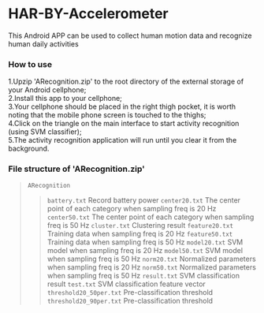 # HAR-BY-Accelerometer
This Android APP can be used to collect human motion data and recognize human daily activities

### How to use
1.Upzip 'ARecognition.zip' to the root directory of the external storage of your Android cellphone;<br/>
2.Install this app to your cellphone;<br/>
3.Your cellphone should be placed in the right thigh pocket, it is worth noting that the mobile phone screen is touched to the thighs;<br/>
4.Click on the triangle on the main interface to start activity recognition (using SVM classifier);<br/>
5.The activity recognition application will run until you clear it from the background.<br/>

### File structure of 'ARecognition.zip'
>`ARecognition`
>>`battery.txt` Record battery power
>>`center20.txt` The center point of each category when sampling freq is 20 Hz
>>`center50.txt` The center point of each category when sampling freq is 50 Hz
>>`cluster.txt` Clustering result
>>`feature20.txt` Training data when sampling freq is 20 Hz
>>`feature50.txt` Training data when sampling freq is 50 Hz
>>`model20.txt` SVM model when sampling freq is 20 Hz
>>`model50.txt` SVM model when sampling freq is 50 Hz
>>`norm20.txt` Normalized parameters when sampling freq is 20 Hz
>>`norm50.txt` Normalized parameters when sampling freq is 50 Hz
>>`result.txt` SVM classification result
>>`test.txt` SVM classification feature vector
>>`threshold20_50per.txt` Pre-classification threshold
>>`threshold20_90per.txt` Pre-classification threshold
